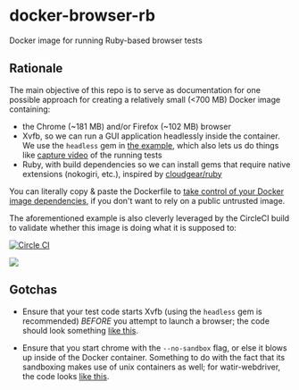 # docker-browser-rb
Docker image for running Ruby-based browser tests

## Rationale

The main objective of this repo is to serve as documentation for one possible approach for creating a relatively small (<700 MB) Docker image containing:
  * the Chrome (~181 MB) and/or Firefox (~102 MB) browser
  * Xvfb, so we can run a GUI application headlessly inside the container. We use the `headless` gem in [the example](example), which also lets us do things like [capture video](https://github.com/leonid-shevtsov/headless#capturing-video) of the running tests
  * Ruby, with build dependencies so we can install gems that require native extensions (nokogiri, etc.), inspired by [cloudgear/ruby](https://github.com/cloudgear-images/ruby)

You can literally copy & paste the Dockerfile to [take control of your Docker image dependencies](https://engineering.riotgames.com/news/taking-control-your-docker-image), if you don't want to rely on a public untrusted image.

The aforementioned example is also cleverly leveraged by the CircleCI build to validate whether this image is doing what it is supposed to:

[![Circle CI](https://circleci.com/gh/smoll/docker-browser-rb.svg?style=svg)](https://circleci.com/gh/smoll/docker-browser-rb)

[![](https://badge.imagelayers.io/smoll/browser-rb:latest.svg)](https://imagelayers.io/?images=smoll/browser-rb:latest 'Get your own badge on imagelayers.io')

## Gotchas

* Ensure that your test code starts Xvfb (using the `headless` gem is recommended) _BEFORE_ you attempt to launch a browser; the code should look something [like this](https://github.com/smoll/docker-browser-rb/blob/4247377056fc3954a6bae59e1632d8a527e8a49d/example/spec/spec_helper.rb#L8-L11).

* Ensure that you start chrome with the `--no-sandbox` flag, or else it blows up inside of the Docker container. Something to do with the fact that its sandboxing makes use of unix containers as well; for watir-webdriver, the code looks [like this](https://github.com/smoll/docker-browser-rb/blob/4247377056fc3954a6bae59e1632d8a527e8a49d/example/spec/chrome_spec.rb#L4).
